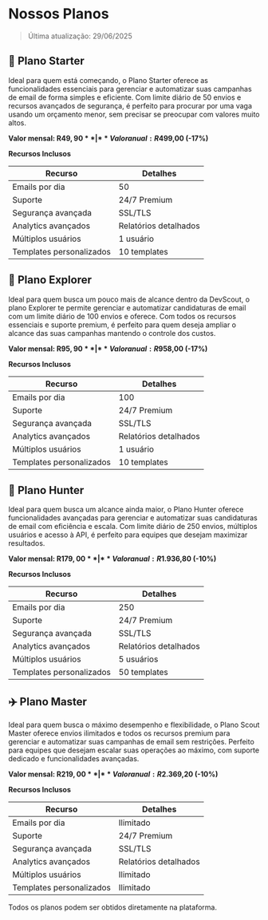# Nossos Planos

> Última atualização: 29/06/2025

## 🏃 Plano Starter

Ideal para quem está começando, o Plano Starter oferece as funcionalidades essenciais para gerenciar e automatizar suas campanhas de email de forma simples e eficiente. Com limite diário de 50 envios e recursos avançados de segurança, é perfeito para procurar por uma vaga usando um orçamento menor, sem precisar se preocupar com valores muito altos.

**Valor mensal: R$49,90** | **Valor anual: R$499,00 (-17%)**

**Recursos Inclusos**

| Recurso                  | Detalhes              |
| ------------------------ | --------------------- |
| Emails por dia           | 50                    |
| Suporte                  | 24/7 Premium          |
| Segurança avançada       | SSL/TLS               |
| Analytics avançados      | Relatórios detalhados |
| Múltiplos usuários       | 1 usuário             |
| Templates personalizados | 10 templates          |

## 🛵 Plano Explorer

Ideal para quem busca um pouco mais de alcance dentro da DevScout, o plano Explorer te permite gerenciar e automatizar candidaturas de email com um limite diário de 100 envios e oferece. Com todos os recursos essenciais e suporte premium, é perfeito para quem deseja ampliar o alcance das suas campanhas mantendo o controle dos custos.

**Valor mensal: R$95,90** | **Valor anual: R$958,00 (-17%)**

**Recursos Inclusos**

| Recurso                  | Detalhes              |
| ------------------------ | --------------------- |
| Emails por dia           | 100                   |
| Suporte                  | 24/7 Premium          |
| Segurança avançada       | SSL/TLS               |
| Analytics avançados      | Relatórios detalhados |
| Múltiplos usuários       | 1 usuário             |
| Templates personalizados | 10 templates          |

## 🚗 Plano Hunter

Ideal para quem busca um alcance ainda maior, o Plano Hunter oferece funcionalidades avançadas para gerenciar e automatizar suas candidaturas de email com eficiência e escala. Com limite diário de 250 envios, múltiplos usuários e acesso à API, é perfeito para equipes que desejam maximizar resultados.

**Valor mensal: R$179,00** | **Valor anual: R$1.936,80 (-10%)**

**Recursos Inclusos**

| Recurso                  | Detalhes              |
| ------------------------ | --------------------- |
| Emails por dia           | 250                   |
| Suporte                  | 24/7 Premium          |
| Segurança avançada       | SSL/TLS               |
| Analytics avançados      | Relatórios detalhados |
| Múltiplos usuários       | 5 usuários            |
| Templates personalizados | 50 templates          |

## ✈️ Plano Master

Ideal para quem busca o máximo desempenho e flexibilidade, o Plano Scout Master oferece envios ilimitados e todos os recursos premium para gerenciar e automatizar suas campanhas de email sem restrições. Perfeito para equipes que desejam escalar suas operações ao máximo, com suporte dedicado e funcionalidades avançadas.

**Valor mensal: R$219,00** | **Valor anual: R$2.369,20 (-10%)**

**Recursos Inclusos**

| Recurso                  | Detalhes              |
| ------------------------ | --------------------- |
| Emails por dia           | Ilimitado             |
| Suporte                  | 24/7 Premium          |
| Segurança avançada       | SSL/TLS               |
| Analytics avançados      | Relatórios detalhados |
| Múltiplos usuários       | Ilimitado             |
| Templates personalizados | Ilimitado             |

Todos os planos podem ser obtidos diretamente na plataforma.
